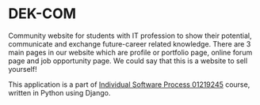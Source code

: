 # DEK-COM

Community website for students with IT profession to show their potential, communicate and  exchange future-career related knowledge. There are 3 main pages in our website which are profile or portfolio page, online forum page and job opportunity page. We could say that this is a website to sell yourself!

This application is a part of [Individual Software Process 01219245](https://cpske.github.io/ISP/) course, written in Python using Django. 




